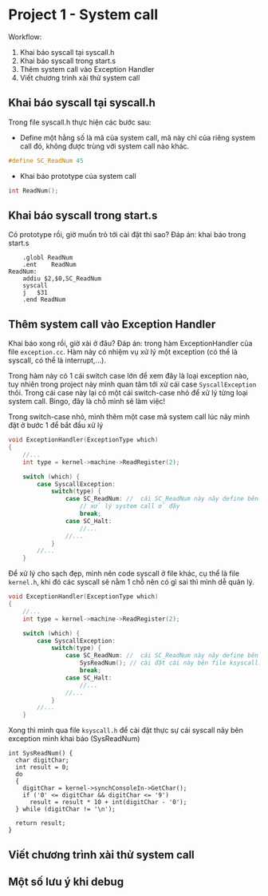 # Project 1 - System call

Workflow:
1. Khai báo syscall tại syscall.h
2. Khai báo syscall trong start.s
3. Thêm system call vào Exception Handler
4. Viết chương trình xài thử system call

## Khai báo syscall tại syscall.h
Trong file syscall.h thực hiện các bước sau:
- Define một hằng số là mã của system call, mã này chỉ của riêng system call đó, không được trùng với system call nào khác.
```C++
#define SC_ReadNum 45
```
- Khai báo prototype của system call
```C++
int ReadNum();
```

## Khai báo syscall trong start.s
Có prototype rồi, giờ muốn trỏ tới cài đặt thì sao? Đáp án: khai báo trong start.s
```
	.globl ReadNum
	.ent	ReadNum
ReadNum:
	addiu $2,$0,SC_ReadNum
	syscall
	j 	$31
	.end ReadNum
```

## Thêm system call vào Exception Handler
Khai báo xong rồi, giờ xài ở đâu? Đáp án: trong hàm ExceptionHandler của file `exception.cc`. Hàm này có nhiệm vụ xử lý một exception (có thể là syscall, có thể là interrupt,...).

Trong hàm này có 1 cái switch case lớn để xem đây là loại exception nào, tuy nhiên trong project này mình quan tâm tới xử cái case `SyscallException` thôi. Trong cái case này lại có một cái switch-case nhỏ để xử lý từng loại system call. Bingo, đây là chỗ mình sẽ làm việc!

Trong switch-case nhỏ, mình thêm một case mã system call lúc nãy mình đặt ở bước 1 để bắt đầu xử lý
```C++
void ExceptionHandler(ExceptionType which)
{
    //...
    int type = kernel->machine->ReadRegister(2);

    switch (which) {
		case SyscallException:
			switch(type) {
				case SC_ReadNum: //  cái SC_ReadNum này nãy define bên syscall.h nè 
					// xử lý system call ở đây
					break;
				case SC_Halt:
					//...
                //...
            }
        //...
    }
```

Để xử lý cho sạch đẹp, mình nên code syscall ở file khác, cụ thể là file `kernel.h`, khi đó các syscall sẽ nằm 1 chỗ nên có gì sai thì mình dễ quản lý. 
```C++
void ExceptionHandler(ExceptionType which)
{
    //...
    int type = kernel->machine->ReadRegister(2);

    switch (which) {
		case SyscallException:
			switch(type) {
				case SC_ReadNum: //  cái SC_ReadNum này nãy define bên syscall.h nè 
					SysReadNum(); // cài đặt cái này bên file ksyscall.h
					break;
				case SC_Halt:
					//...
                //...
            }
        //...
    }
```

Xong thì mình qua file `ksyscall.h` để cài đặt thực sự cái syscall nãy bên exception mình khai báo (SysReadNum)
```
int SysReadNum() {
  char digitChar;
  int result = 0; 
  do
  {
    digitChar = kernel->synchConsoleIn->GetChar();
    if ('0' <= digitChar && digitChar <= '9')
      result = result * 10 + int(digitChar - '0');
  } while (digitChar != '\n');
  
  return result;
}
```

## Viết chương trình xài thử system call


## Một số lưu ý khi debug